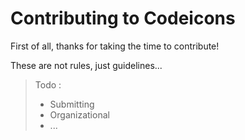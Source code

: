 # Contributing to Codeicons

First of all, thanks for taking the time to contribute!

These are not rules, just guidelines...

> Todo : 
> * Submitting
> * Organizational
> * ...

